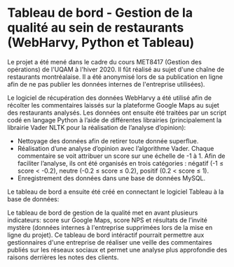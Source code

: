 # Tableau de bord - Gestion de la qualité au sein de restaurants (WebHarvy, Python et Tableau)

Le projet a été mené dans le cadre du cours MET8417 (Gestion des opérations) de l'UQAM à l'hiver 2020. Il fût réalisé au sujet d'une chaîne de restaurants montréalaise. Il a été anonymisé lors de sa publication en ligne afin de ne pas publier les données internes de l'entreprise utilisées). 

Le logiciel de récupération des données WebHarvy a été utilisé afin de récolter les commentaires laissés sur la plateforme Google Maps au sujet des restaurants analysés. Les données ont ensuite été traitées par un script codé en langage Python à l’aide de différentes librairies (principalement la librairie Vader NLTK pour la réalisation de l’analyse d’opinion):
- Nettoyage des données afin de retirer toute donnée superflue. 
- Réalisation d’une analyse d’opinion avec l’algorithme Vader. Chaque commentaire se voit attribuer un score sur une échelle de -1 à 1. Afin de faciliter l’analyse, ils ont été organisés en trois catégories : négatif (-1 ≤ score < -0.2), neutre (-0.2 ≤ score ≤ 0.2), positif (0.2 < score ≤ 1). 
- Enregistrement des données dans une base de données MySQL. 

Le tableau de bord a ensuite été créé en connectant le logiciel Tableau à la base de données:

Le tableau de bord de gestion de la qualité met en avant plusieurs indicateurs: score sur Google Maps, score NPS et résultats de l’invité mystère (données internes à l'entreprise supprimées lors de la mise en ligne du projet). 
Ce tableau de bord intéractif pourrait permettre aux gestionnaires d'une entreprise de réaliser une veille des commentaires publiés sur les réseaux sociaux et permet une analyse plus approfondie des raisons derrières les notes des clients. 
